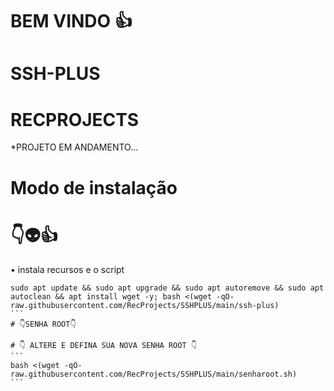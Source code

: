 # BEM VINDO 👍

# SSH-PLUS

# RECPROJECTS

*PROJETO EM ANDAMENTO...

# Modo de instalação

# 👇👽👍

• instala recursos e o script
````
sudo apt update && sudo apt upgrade && sudo apt autoremove && sudo apt autoclean && apt install wget -y; bash <(wget -qO- raw.githubusercontent.com/RecProjects/SSHPLUS/main/ssh-plus)
```
# 👇SENHA ROOT👇

# 👇 ALTERE E DEFINA SUA NOVA SENHA ROOT 👇
```
bash <(wget -qO- raw.githubusercontent.com/RecProjects/SSHPLUS/main/senharoot.sh)
```
